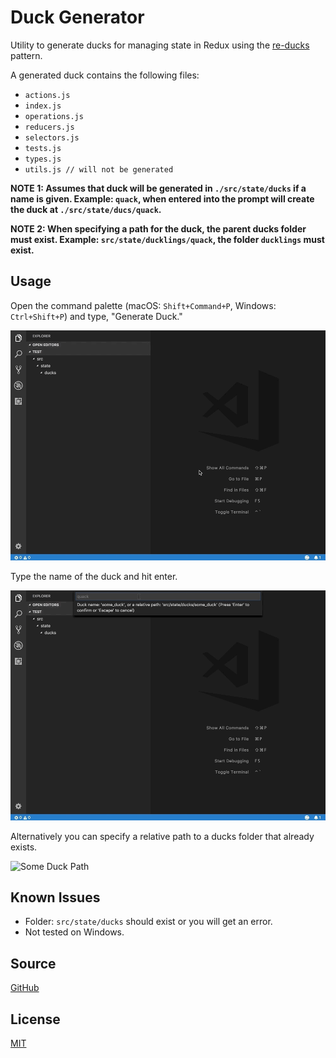 # Duck Generator

Utility to generate ducks for managing state in Redux using the [re-ducks](https://github.com/alexnm/re-ducks) pattern.

A generated duck contains the following files:
- `actions.js`
- `index.js`
- `operations.js`
- `reducers.js`
- `selectors.js`
- `tests.js`
- `types.js`
- `utils.js // will not be generated`

**NOTE 1: Assumes that duck will be generated in `./src/state/ducks` if a name is given. Example: `quack`, when entered into the prompt will create the duck at `./src/state/ducs/quack`.**

**NOTE 2: When specifying a path for the duck, the parent ducks folder must exist. Example: `src/state/ducklings/quack`, the folder `ducklings` must exist.**

## Usage

Open the command palette (macOS: `Shift+Command+P`, Windows: `Ctrl+Shift+P`) and type, "Generate Duck."

![Command Palette](images/command-palette.gif)

Type the name of the duck and hit enter.

![Some Duck](images/some-duck.gif)

Alternatively you can specify a relative path to a ducks folder that already exists.

![Some Duck Path](images/some-duck-path.gif)

## Known Issues

- Folder: `src/state/ducks` should exist or you will get an error. 
- Not tested on Windows.

## Source

[GitHub](https://github.com/vanister/duck-generator)

## License

[MIT](https://raw.githubusercontent.com/vanister/duck-generator/master/LICENSE)


